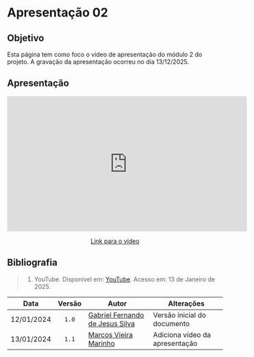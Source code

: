 # Apresentação 02

## Objetivo
Esta página tem como foco o vídeo de apresentação do módulo 2 do projeto. A gravação da apresentação ocorreu no dia 13/12/2025.

## Apresentação

<!-- Para o iframe do vídeo, use width="560" height="315" -->
<div style="text-align: center;">
    <iframe width="560" height="315" src="https://www.youtube.com/embed/c6Xt_laGxcM" title="2024.2 - Stardew Valley: Entrega 2" frameborder="0" allow="accelerometer; autoplay; clipboard-write; encrypted-media; gyroscope; picture-in-picture; web-share" referrerpolicy="strict-origin-when-cross-origin" allowfullscreen></iframe>
</div>

<p style="text-align: center">
    <a href="https://youtu.be/c6Xt_laGxcM">Link para o vídeo</a>
</p>

## Bibliografia

> 1. YouTube. Disponível em: [YouTube](https://youtu.be/c6Xt_laGxcM"). Acesso em: 13 de Janeiro de 2025.

| Data | Versão | Autor | Alterações | 
| :--: | :----: | ----- | ---------- | 
| 12/01/2024 | `1.0` | [Gabriel Fernando de Jesus Silva](https://github.com/MMcLovin)| Versão inicial do documento |
| 13/01/2024 | `1.1` | [Marcos Vieira Marinho](https://github.com/devMarcosVM)| Adiciona vídeo da apresentação |


